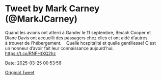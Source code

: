 # Tweet by Mark Carney (@MarkJCarney)

Quand les avions ont atterri à Gander le 11 septembre, Beulah Cooper et Diane Davis ont accueilli des passagers chez elles et ont aidé d'autres à trouver de l'hébergement. 
 
Quelle hospitalité et quelle gentillesse! C'est un honneur d’avoir fait leur connaissance aujourd’hui. https://t.co/RNFHtXQ2hz

Date: 2025-03-25 00:53:56

[Original Tweet](https://x.com/MarkJCarney/status/1904335911338262998)
